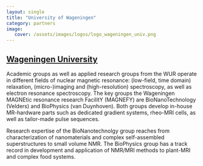 ```yaml
---
layout: single
title: "University of Wageningen"
category: partners
image:
   cover: /assets/images/logos/logo_wageningen_univ.png
---
```


## [Wageningen University](https://www.wur.nl/en/product/NMR-ESR-and-MRI-research-facilities-1.htm)


Academic groups as well as applied research groups from the WUR operate in different fields of nuclear magnetic resonance: (low-field, time domain) relaxation, (micro-)imaging and (high-resolution) spectroscopy, as well as electron resonance spectroscopy. The key groups the Wageningen MAGNEtic resonance research FacilitY (MAGNEFY) are BioNanoTechnology (Velders) and BioPhysics (van Duynhoven). Both groups develop in-house MR-hardware parts such as dedicated gradient systems, rheo-MRI cells, as well as tailor-made pulse sequences.

Research expertise of the BioNanotechnolgy group reaches from characterization of nanomaterials and complex self-assembled superstructures to small volume NMR. The BioPhysics group has a track record in development and application of NMR/MRI methods to plant-MRI and complex food systems.